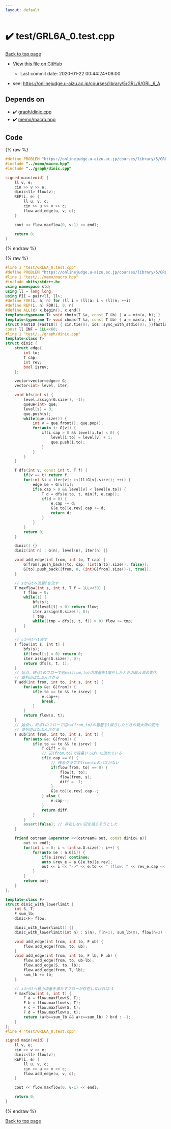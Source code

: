 ```yaml
---
layout: default
---
```


<!-- mathjax config similar to math.stackexchange -->
<script type="text/javascript" async
  src="https://cdnjs.cloudflare.com/ajax/libs/mathjax/2.7.5/MathJax.js?config=TeX-MML-AM_CHTML">
</script>
<script type="text/x-mathjax-config">
  MathJax.Hub.Config({
    TeX: { equationNumbers: { autoNumber: "AMS" }},
    tex2jax: {
      inlineMath: [ ['$','$'] ],
      processEscapes: true
    },
    "HTML-CSS": { matchFontHeight: false },
    displayAlign: "left",
    displayIndent: "2em"
  });
</script>

<script type="text/javascript" src="https://cdnjs.cloudflare.com/ajax/libs/jquery/3.4.1/jquery.min.js"></script>
<script src="https://cdn.jsdelivr.net/npm/jquery-balloon-js@1.1.2/jquery.balloon.min.js" integrity="sha256-ZEYs9VrgAeNuPvs15E39OsyOJaIkXEEt10fzxJ20+2I=" crossorigin="anonymous"></script>
<script type="text/javascript" src="../../assets/js/copy-button.js"></script>
<link rel="stylesheet" href="../../assets/css/copy-button.css" />


# :heavy_check_mark: test/GRL6A_0.test.cpp

<a href="../../index.html">Back to top page</a>

* <a href="{{ site.github.repository_url }}/blob/master/test/GRL6A_0.test.cpp">View this file on GitHub</a>
    - Last commit date: 2020-01-22 00:44:24+09:00


* see: <a href="https://onlinejudge.u-aizu.ac.jp/courses/library/5/GRL/6/GRL_6_A">https://onlinejudge.u-aizu.ac.jp/courses/library/5/GRL/6/GRL_6_A</a>


## Depends on

* :heavy_check_mark: <a href="../../library/graph/dinic.cpp.html">graph/dinic.cpp</a>
* :heavy_check_mark: <a href="../../library/memo/macro.hpp.html">memo/macro.hpp</a>


## Code

<a id="unbundled"></a>
{% raw %}
```cpp
#define PROBLEM "https://onlinejudge.u-aizu.ac.jp/courses/library/5/GRL/6/GRL_6_A"
#include "../memo/macro.hpp"
#include "../graph/dinic.cpp"

signed main(void) {
    ll v, e;
    cin >> v >> e;
    dinic<ll> flow(v);
    REP(i, e) {
        ll u, v, c;
        cin >> u >> v >> c;
        flow.add_edge(u, v, c);
    }

    cout << flow.maxflow(0, v-1) << endl;

    return 0;
}
```
{% endraw %}

<a id="bundled"></a>
{% raw %}
```cpp
#line 1 "test/GRL6A_0.test.cpp"
#define PROBLEM "https://onlinejudge.u-aizu.ac.jp/courses/library/5/GRL/6/GRL_6_A"
#line 1 "test/../memo/macro.hpp"
#include <bits/stdc++.h>
using namespace std;
using ll = long long;
using PII = pair<ll, ll>;
#define FOR(i, a, n) for (ll i = (ll)a; i < (ll)n; ++i)
#define REP(i, n) FOR(i, 0, n)
#define ALL(x) x.begin(), x.end()
template<typename T> void chmin(T &a, const T &b) { a = min(a, b); }
template<typename T> void chmax(T &a, const T &b) { a = max(a, b); }
struct FastIO {FastIO() { cin.tie(0); ios::sync_with_stdio(0); }}fastiofastio;
const ll INF = 1LL<<60;
#line 1 "test/../graph/dinic.cpp"
template<class T>
struct dinic {
    struct edge{
        int to;
        T cap;
        int rev;
        bool isrev;
    };

    vector<vector<edge>> G;
    vector<int> level, iter;

    void bfs(int s) {
        level.assign(G.size(), -1);
        queue<int> que;
        level[s] = 0;
        que.push(s);
        while(que.size()) {
            int v = que.front(); que.pop();
            for(auto i: G[v]) {
                if(i.cap > 0 && level[i.to] < 0) {
                    level[i.to] = level[v] + 1;
                    que.push(i.to);
                }
            }
        }
    }

    T dfs(int v, const int t, T f) {
        if(v == t) return f;
        for(int &i = iter[v]; i<(ll)G[v].size(); ++i) {
            edge &e = G[v][i];
            if(e.cap > 0 && level[v] < level[e.to]) {
                T d = dfs(e.to, t, min(f, e.cap));
                if(d > 0) {
                    e.cap -= d;
                    G[e.to][e.rev].cap += d;
                    return d;
                }
            }
        }
        return 0;
    }

    dinic() {}
    dinic(int n) : G(n), level(n), iter(n) {}

    void add_edge(int from, int to, T cap) {
        G[from].push_back({to, cap, (int)G[to].size(), false});
        G[to].push_back({from, 0, (int)G[from].size()-1, true});
    }

    // sからtへ流量fを流す
    T maxflow(int s, int t, T f = 1LL<<30) {
        T flow = 0;
        while(1) {
            bfs(s);
            if(level[t] < 0) return flow;
            iter.assign(G.size(), 0);
            T tmp;
            while((tmp = dfs(s, t, f)) > 0) flow += tmp;
        }
    }

    // sからtへ1流す
    T flow(int s, int t) {
        bfs(s);
        if(level[t] < 0) return 0;
        iter.assign(G.size(), 0);
        return dfs(s, t, 1);
    }
    // 始点，終点tのフローで辺e=(from,to)の容量を1増やしたときの最大流の変化
    // 並列辺はたぶんバグる
    T add(int from, int to, int s, int t) {
        for(auto &e: G[from]) {
            if(e.to == to && !e.isrev) {
                e.cap++;
                break;
            }
        }
        return flow(s, t);
    }
    // 始点s，終点tのフローで辺e=(from,to)の容量を1減らしたときの最大流の変化
    // 並列辺はたぶんバグる
    T sub(int from, int to, int s, int t) {
        for(auto &e: G[from]) {
            if(e.to == to && !e.isrev) {
                T diff = 0;
                // 辺(from,to)で容量いっぱいに流れている
                if(e.cap == 0) {
                    // 残余グラフでfrom→toのパスがない
                    if(flow(from, to) == 0) {
                        flow(t, to);
                        flow(from, s);
                        diff = -1;
                    }
                    G[e.to][e.rev].cap--;
                } else {
                    e.cap--;
                }
                return diff;
            }
        }
        assert(false); // 存在しない辺を減らそうとした
    }

    friend ostream &operator <<(ostream& out, const dinic& a){
        out << endl;
        for(int i = 0; i < (int)a.G.size(); i++) {
            for(auto &e : a.G[i]) {
                if(e.isrev) continue;
                auto &rev_e = a.G[e.to][e.rev];
                out << i << "->" << e.to << " (flow: " << rev_e.cap << "/" << e.cap + rev_e.cap << ")" << endl;
            }
        }
        return out;
    }
};

template<class F>
struct dinic_with_lowerlimit {
    int S, T;
    F sum_lb;
    dinic<F> flow;

    dinic_with_lowerlimit() {}
    dinic_with_lowerlimit(int n) : S(n), T(n+1), sum_lb(0), flow(n+2) {}

    void add_edge(int from, int to, F ub) {
        flow.add_edge(from, to, ub);
    }
    void add_edge(int from, int to, F lb, F ub) {
        flow.add_edge(from, to, ub-lb);
        flow.add_edge(S, to, lb);
        flow.add_edge(from, T, lb);
        sum_lb += lb;
    }

    // sからtへ最小流量を満たすフローが存在しなければ-1
    F maxflow(int s, int t) {
        F a = flow.maxflow(S, T);
        F b = flow.maxflow(s, T);
        F c = flow.maxflow(S, t);
        F d = flow.maxflow(s, t);
        return (a+b==sum_lb && a+c==sum_lb) ? b+d : -1;
    }
};
#line 4 "test/GRL6A_0.test.cpp"

signed main(void) {
    ll v, e;
    cin >> v >> e;
    dinic<ll> flow(v);
    REP(i, e) {
        ll u, v, c;
        cin >> u >> v >> c;
        flow.add_edge(u, v, c);
    }

    cout << flow.maxflow(0, v-1) << endl;

    return 0;
}

```
{% endraw %}

<a href="../../index.html">Back to top page</a>

